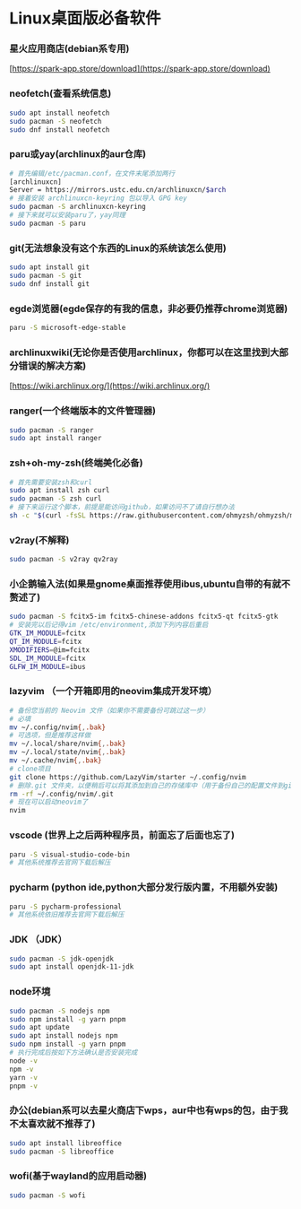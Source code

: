 # Linux桌面版必备软件

### 星火应用商店(debian系专用)

[https://spark-app.store/download](https://spark-app.store/download)

### neofetch(查看系统信息)

```bash
sudo apt install neofetch
sudo pacman -S neofetch
sudo dnf install neofetch
```

### paru或yay(archlinux的aur仓库)

```bash
# 首先编辑/etc/pacman.conf，在文件末尾添加两行
[archlinuxcn]
Server = https://mirrors.ustc.edu.cn/archlinuxcn/$arch
# 接着安装 archlinuxcn-keyring 包以导入 GPG key
sudo pacman -S archlinuxcn-keyring
# 接下来就可以安装paru了，yay同理
sudo pacman -S paru
```

### git(无法想象没有这个东西的Linux的系统该怎么使用)

```bash
sudo apt install git
sudo pacman -S git
sudo dnf install git
```

### egde浏览器(egde保存的有我的信息，非必要仍推荐chrome浏览器)

```bash
paru -S microsoft-edge-stable
```

### archlinuxwiki(无论你是否使用archlinux，你都可以在这里找到大部分错误的解决方案)

[https://wiki.archlinux.org/](https://wiki.archlinux.org/)

### ranger(一个终端版本的文件管理器)

```bash
sudo pacman -S ranger
sudo apt install ranger
```

### zsh+oh-my-zsh(终端美化必备)

```bash
# 首先需要安装zsh和curl
sudo apt install zsh curl
sudo pacman -S zsh curl 
# 接下来运行这个脚本，前提是能访问github，如果访问不了请自行想办法
sh -c "$(curl -fsSL https://raw.githubusercontent.com/ohmyzsh/ohmyzsh/master/tools/install.sh)"
```

### v2ray(不解释)

```bash
sudo pacman -S v2ray qv2ray
```

### 小企鹅输入法(如果是gnome桌面推荐使用ibus,ubuntu自带的有就不赘述了)

```bash
sudo pacman -S fcitx5-im fcitx5-chinese-addons fcitx5-qt fcitx5-gtk
# 安装完以后记得vim /etc/environment,添加下列内容后重启
GTK_IM_MODULE=fcitx
QT_IM_MODULE=fcitx
XMODIFIERS=@im=fcitx
SDL_IM_MODULE=fcitx
GLFW_IM_MODULE=ibus
```

### lazyvim （一个开箱即用的neovim集成开发环境）

```bash
# 备份您当前的 Neovim 文件（如果你不需要备份可跳过这一步）
# 必填
mv ~/.config/nvim{,.bak}
# 可选项，但是推荐这样做
mv ~/.local/share/nvim{,.bak}
mv ~/.local/state/nvim{,.bak}
mv ~/.cache/nvim{,.bak}
# clone项目
git clone https://github.com/LazyVim/starter ~/.config/nvim
# 删除.git 文件夹，以便稍后可以将其添加到自己的存储库中（用于备份自己的配置文件到git仓库，方便下次部署）
rm -rf ~/.config/nvim/.git
# 现在可以启动neovim了
nvim
```

### vscode (世界上之后两种程序员，前面忘了后面也忘了)

```bash
paru -S visual-studio-code-bin
# 其他系统推荐去官网下载后解压
```

### pycharm (python ide,python大部分发行版内置，不用额外安装)

```bash
paru -S pycharm-professional
# 其他系统依旧推荐去官网下载后解压
```

### JDK （JDK）

```bash
sudo pacman -S jdk-openjdk
sudo apt install openjdk-11-jdk
```

### node环境

```bash
sudo pacman -S nodejs npm
sudo npm install -g yarn pnpm
sudo apt update
sudo apt install nodejs npm
sudo npm install -g yarn pnpm
# 执行完成后按如下方法确认是否安装完成
node -v
npm -v
yarn -v
pnpm -v
```

### 办公(debian系可以去星火商店下wps，aur中也有wps的包，由于我不太喜欢就不推荐了)

```bash
sudo apt install libreoffice
sudo pacman -S libreoffice
```

### wofi(基于wayland的应用启动器)
```bash
sudo pacman -S wofi
```